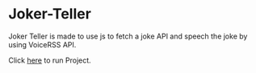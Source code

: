 # Joker-Teller
Joker Teller is made to use js to fetch a joke API and speech the joke by using VoiceRSS API.

Click [here](https://hientran12.github.io/Joker-Teller/) to run Project.
